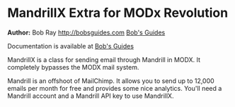 MandrillX Extra for MODx Revolution
=======================================


**Author:** Bob Ray <http://bobsguides.com> [Bob's Guides](http://bobsguides.com)

Documentation is available at [Bob's Guides](http://bobsguides.com/mandrillx-class.html)

MandrillX is a class for sending email through Mandrill in MODX. It completely bypasses the MODX mail system.

Mandrill is an offshoot of MailChimp. It allows you to send up to 12,000 emails per month for free and provides some nice analytics. You'll need a Mandrill account and a Mandrill API key to use MandrillX.
